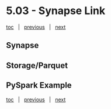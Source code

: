 # 5.03 - Synapse Link

[toc](June_2021.md) &nbsp; |  &nbsp; [previous](5_02_azure_functions.md) &nbsp; | &nbsp; [next](5_04_azure_search.md) &nbsp;


## Synapse




## Storage/Parquet




## PySpark Example





[toc](June_2021.md) &nbsp; |  &nbsp; [previous](5_02_azure_functions.md) &nbsp; | &nbsp; [next](5_04_azure_search.md) &nbsp;

